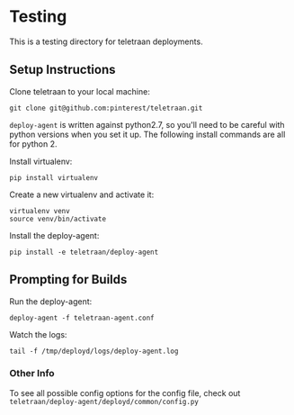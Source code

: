 # Testing

This is a testing directory for teletraan deployments.

## Setup Instructions

Clone teletraan to your local machine: 

```
git clone git@github.com:pinterest/teletraan.git
```

`deploy-agent` is written against python2.7, so you'll need to be careful with python versions when you set it up. The following install commands are all for python 2.

Install virtualenv:

```
pip install virtualenv
```

Create a new virtualenv and activate it: 

```
virtualenv venv
source venv/bin/activate
```

Install the deploy-agent:

```
pip install -e teletraan/deploy-agent
```

## Prompting for Builds

Run the deploy-agent: 
```
deploy-agent -f teletraan-agent.conf
```

Watch the logs: 

```
tail -f /tmp/deployd/logs/deploy-agent.log
```

### Other Info

To see all possible config options for the config file, check out `teletraan/deploy-agent/deployd/common/config.py`